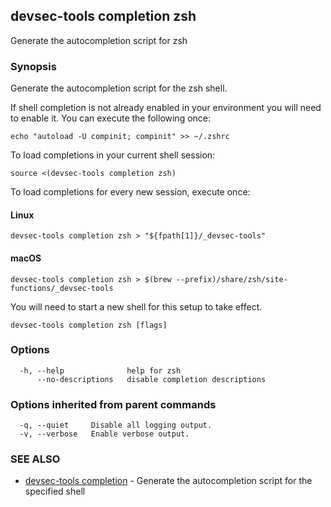 ## devsec-tools completion zsh

Generate the autocompletion script for zsh

### Synopsis

Generate the autocompletion script for the zsh shell.

If shell completion is not already enabled in your environment you will need
to enable it.  You can execute the following once:

	echo "autoload -U compinit; compinit" >> ~/.zshrc

To load completions in your current shell session:

	source <(devsec-tools completion zsh)

To load completions for every new session, execute once:

#### Linux

	devsec-tools completion zsh > "${fpath[1]}/_devsec-tools"

#### macOS

	devsec-tools completion zsh > $(brew --prefix)/share/zsh/site-functions/_devsec-tools

You will need to start a new shell for this setup to take effect.

```
devsec-tools completion zsh [flags]
```

### Options

```
  -h, --help              help for zsh
      --no-descriptions   disable completion descriptions
```

### Options inherited from parent commands

```
  -q, --quiet     Disable all logging output.
  -v, --verbose   Enable verbose output.
```

### SEE ALSO

* [devsec-tools completion](devsec-tools_completion.md)  - Generate the autocompletion script for the specified shell
